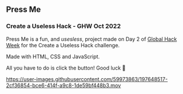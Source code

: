 ## Press Me
### Create a Useless Hack - GHW Oct 2022

Press Me is a fun, and *usesless*, project made on Day 2 of [Global Hack Week](https://ghw.mlh.io/oct) for the Create a Useless Hack challenge.

Made with HTML, CSS and JavaScript.

All you have to do is click the button! Good luck 🥳



https://user-images.githubusercontent.com/59973863/197648517-2cf36854-bce6-414f-a9c8-1de59bf448b3.mov


